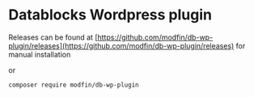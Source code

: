 # Datablocks Wordpress plugin


Releases can be found at [https://github.com/modfin/db-wp-plugin/releases](https://github.com/modfin/db-wp-plugin/releases) for manual installation

or

```bash
composer require modfin/db-wp-plugin
```